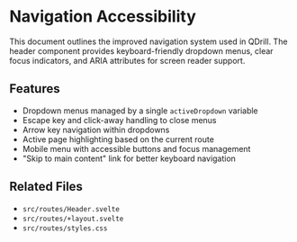 # Navigation Accessibility

This document outlines the improved navigation system used in QDrill. The header component provides keyboard-friendly dropdown menus, clear focus indicators, and ARIA attributes for screen reader support.

## Features

- Dropdown menus managed by a single `activeDropdown` variable
- Escape key and click-away handling to close menus
- Arrow key navigation within dropdowns
- Active page highlighting based on the current route
- Mobile menu with accessible buttons and focus management
- "Skip to main content" link for better keyboard navigation

## Related Files

- `src/routes/Header.svelte`
- `src/routes/+layout.svelte`
- `src/routes/styles.css`
